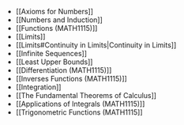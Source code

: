 - [[Axioms for Numbers]]
- [[Numbers and Induction]]
- [[Functions (MATH1115)]]
- [[Limits]]
- [[Limits#Continuity in Limits|Continuity in Limits]]
- [[Infinite Sequences]]
- [[Least Upper Bounds]]
- [[Differentiation (MATH1115)]]
- [[Inverses Functions (MATH1115)]]
- [[Integration]]
- [[The Fundamental Theorems of Calculus]]
- [[Applications of Integrals (MATH1115)]]
- [[Trigonometric Functions (MATH1115]]